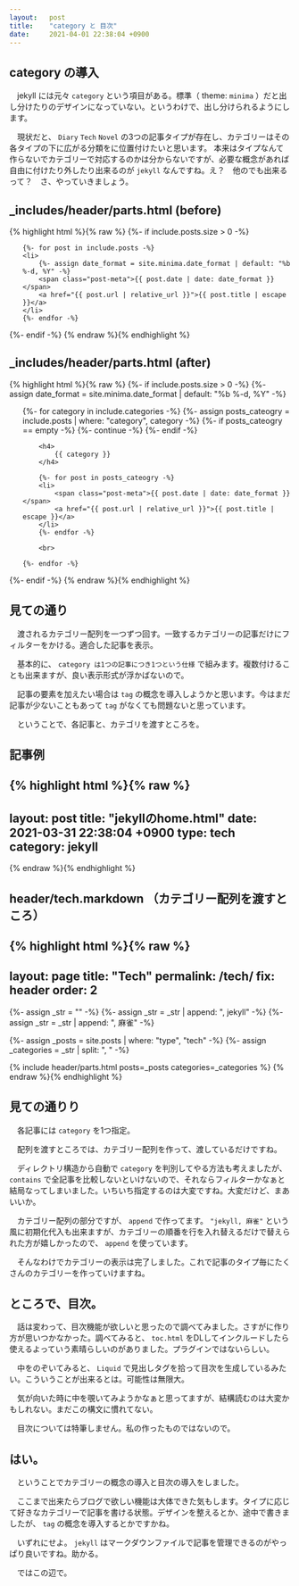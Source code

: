 ```yaml
---
layout:   post
title:    "category と 目次"
date:     2021-04-01 22:38:04 +0900
---
```


## category の導入
　jekyll には元々 `category` という項目がある。標準（ theme: `minima` ）だと出し分けたりのデザインになっていない。というわけで、出し分けられるようにします。

　現状だと、 `Diary` `Tech` `Novel` の3つの記事タイプが存在し、カテゴリーはその各タイプの下に広がる分類をに位置付けたいと思います。 本来はタイプなんて作らないでカテゴリーで対応するのかは分からないですが、必要な概念があれば自由に付けたり外したり出来るのが `jekyll` なんですね。え？　他のでも出来るって？　さ、やっていきましょう。

## _includes/header/parts.html (before)
{% highlight html %}{% raw %}
{%- if include.posts.size > 0 -%}
<ul class="post-yp-list">

    {%- for post in include.posts -%}
    <li>
        {%- assign date_format = site.minima.date_format | default: "%b %-d, %Y" -%}
        <span class="post-meta">{{ post.date | date: date_format }}</span>
        <a href="{{ post.url | relative_url }}">{{ post.title | escape }}</a>
    </li>
    {%- endfor -%}

</ul>
{%- endif -%}
{% endraw %}{% endhighlight %}

## _includes/header/parts.html (after)
{% highlight html %}{% raw %}
{%- if include.posts.size > 0 -%}
{%- assign date_format = site.minima.date_format | default: "%b %-d, %Y" -%}
<ul class="post-yp-list">
    {%- for category in include.categories -%}
        {%- assign posts_cateogry = include.posts | where: "category", category -%}
        {%- if posts_cateogry == empty -%}
            {%- continue -%}
        {%- endif -%}

        <h4>
            {{ category }}
        </h4>

        {%- for post in posts_cateogry -%}
        <li>
            <span class="post-meta">{{ post.date | date: date_format }}</span>
            <a href="{{ post.url | relative_url }}">{{ post.title | escape }}</a>
        </li>
        {%- endfor -%}
        
        <br>

    {%- endfor -%}
</ul>
{%- endif -%}
{% endraw %}{% endhighlight %}

## 見ての通り
　渡されるカテゴリー配列を一つずつ回す。一致するカテゴリーの記事だけにフィルターをかける。適合した記事を表示。

　基本的に、 `category は1つの記事につき1つという仕様` で組みます。複数付けることも出来ますが、良い表示形式が浮かばないので。

　記事の要素を加えたい場合は `tag` の概念を導入しようかと思います。今はまだ記事が少ないこともあって `tag` がなくても問題ないと思っています。

　ということで、各記事と、カテゴリを渡すところを。


## 記事例
{% highlight html %}{% raw %}
---
layout:   post
title:    "jekyllのhome.html"
date:     2021-03-31 22:38:04 +0900
type:     tech
category: jekyll
---
{% endraw %}{% endhighlight %}

## header/tech.markdown （カテゴリー配列を渡すところ）
{% highlight html %}{% raw %}
---
layout: page
title:  "Tech"
permalink: /tech/
fix: header
order: 2
---

{%- assign _str = "" -%}
{%- assign _str = _str | append: ", jekyll" -%}
{%- assign _str = _str | append: ", 麻雀" -%}

{%- assign _posts = site.posts | where: "type", "tech" -%}
{%- assign _categories = _str | split: ", " -%}

{% include header/parts.html posts=_posts categories=_categories %}
{% endraw %}{% endhighlight %}

## 見ての通りり
　各記事には `category` を1つ指定。

　配列を渡すところでは、カテゴリー配列を作って、渡しているだけですね。

　ディレクトリ構造から自動で `category` を判別してやる方法も考えましたが、 `contains` で全記事を比較しないといけないので、それならフィルターかなぁと結局なってしまいました。いちいち指定するのは大変ですね。大変だけど、まあいいか。

　カテゴリー配列の部分ですが、 `append` で作ってます。 `"jekyll, 麻雀"` という風に初期化代入も出来ますが、カテゴリーの順番を行を入れ替えるだけで替えられた方が嬉しかったので、 `append` を使っています。

　そんなわけでカテゴリーの表示は完了しました。これで記事のタイプ毎にたくさんのカテゴリーを作っていけますね。

## ところで、目次。
　話は変わって、目次機能が欲しいと思ったので調べてみました。さすがに作り方が思いつかなかった。調べてみると、 `toc.html` をDLしてインクルードしたら使えるよっていう素晴らしいのがありました。プラグインではないらしい。

　中をのぞいてみると、 `Liquid` で見出しタグを拾って目次を生成しているみたい。こういうことが出来るとは。可能性は無限大。

　気が向いた時に中を覗いてみようかなぁと思ってますが、結構読むのは大変かもしれない。まだこの構文に慣れてない。

　目次については特筆しません。私の作ったものではないので。

## はい。
　ということでカテゴリーの概念の導入と目次の導入をしました。

　ここまで出来たらブログで欲しい機能は大体できた気もします。タイプに応じて好きなカテゴリーで記事を書ける状態。デザインを整えるとか、途中で書きましたが、 `tag` の概念を導入するとかですかね。

　いずれにせよ。 `jekyll` はマークダウンファイルで記事を管理できるのがやっぱり良いですね。助かる。

　ではこの辺で。